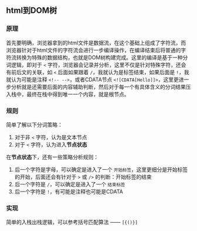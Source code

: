 ## html到DOM树

### 原理

首先要明确，浏览器拿到的html文件是数据流，在这个基础上组成了字符流，而浏览器针对于html文件的字符流会进行一步编译操作，在编译结束后将普通的字符流转换为特殊的数据结构，也就是DOM树构建完成。这里的编译是基于一种分词逻辑，即对于 `<` 字符，浏览器会记录并分析，这里不仅是针对特殊字符，还会有前后文的关联，如 `<` 后面如果跟着 `/`，我就认为是标签结束，如果后面是 `!`，我就认为可能是注释 `<!-- -->`，或者CDATA节点 `<![CDATA[Hello]]>`，这里更进一步分析就是还需要后面的内容辅助判断，然后对于每一个有具体含义的分词结果压入栈中，最终在栈中得到唯一一个内容，就是根节点。

### 规则

简单了解以下分词策略：

1. 对于非 `<` 字符，认为是文本节点
2. 对于 `<` 字符，认为进入**节点状态**

在**节点状态**下，还有一些策略分析规则：

1. 后一个字符是字母，可以确定是进入了一个 `开始标签`，这里更细分是开始标签的开始，后面还会有针对于 `>` 或 `/>` 的判断：开始标签的结束
2. 后一个字符是 `/`，可以确定是进入了一个 `结束标签`
3. 后一个字符是 `!`，有可能是注释也可能是CDATA

### 实现

简单的入栈出栈逻辑，可以参考括号匹配算法 —— `[{()}]`